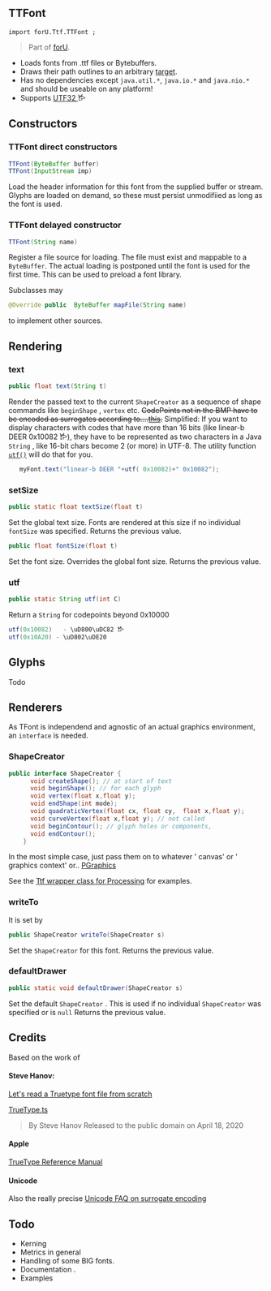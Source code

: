 

## TTFont

`import forU.Ttf.TTFont ;`
> Part of [forU](README.md).
- Loads fonts from .ttf files or Bytebuffers.
- Draws their path outlines to an arbitrary [target](#rendering).
- Has no dependencies except `java.util.*`,  `java.io.*` and `java.nio.*` and should be useable on any platform! 
- Supports [ UTF32 ](#utf) 𐂂

## Constructors

### TTFont direct constructors
```Java
TTFont(ByteBuffer buffer) 
TTFont(InputStream imp)
```
Load the header information for this font from the supplied buffer or stream.
Glyphs are loaded on demand, so these must persist unmodifiied as long as the font is used.

### TTFont delayed constructor
```Java
TTFont(String name) 
```
Register a file source for loading.
The file must exist and mappable to a `ByteBuffer`.
The actual loading is postponed until the font is  used for the first time.
This can be used to preload a font library.

Subclasses may 
```Java 
@Override public  ByteBuffer mapFile(String name)
```
to implement other sources.

## Rendering

### text
```Java
public float text(String t) 
```
Render the passed text to the current `ShapeCreator` as a sequence of shape commands like `beginShape` , `vertex` etc. 
~~CodePoints not in the BMP have to be encoded as surrogates according to....[this](http://www.unicode.org/faq//utf_bom.html#utf16-3).~~
Simplified: If you want to display characters with codes that have more than 16 bits (like linear-b DEER 0x10082 𐂂), they have to be represented as two characters in a Java `String` , like 16-bit chars become 2 (or more) in UTF-8.
The utility function  [`utf()`](#utf) will do that for you.
```Java
   myFont.text("linear-b DEER "+utf( 0x10082)+" 0x10082");
```

### setSize
```Java
public static float textSize(float t)
```
Set the global text size. Fonts are rendered at this size if no individual `fontSize` was specified.
Returns the previous value.

```Java
public float fontSize(float t)
```
Set the font size. Overrides the global font size.
Returns the previous value.

### utf
```Java
public static String utf(int C)
```
Return a `String` for codepoints beyond 0x10000

```Java
utf(0x10082)   - \uD800\uDC82 𐂂
utf(0x10A20) - \uD802\uDE20
```

## Glyphs

Todo

## Renderers

As TFont is independend and agnostic of an actual graphics environment, an `interface` is needed.

### ShapeCreator
```Java
public interface ShapeCreator {
      void createShape(); // at start of text
      void beginShape(); // for each glyph
      void vertex(float x,float y);
      void endShape(int mode);
      void quadraticVertex(float cx, float cy,  float x,float y);
      void curveVertex(float x,float y); // not called
      void beginContour(); // glyph holes or components,
      void endContour();
    }
```
In the most simple case, just pass them on to whatever ' canvas' or ' graphics context' or..
[PGraphics](src/TrueWords/ShapeDrawer.java)

See the  [Ttf wrapper class for Processing](Ttf.md) for examples.

### writeTo
It is set by
```Java
public ShapeCreator writeTo(ShapeCreator s) 
```
Set the `ShapeCreator` for this font. 
Returns the previous value.

### defaultDrawer
```Java
public static void defaultDrawer(ShapeCreator s)
```
  Set the default `ShapeCreator` . This is used if no individual `ShapeCreator` was specified or is `null`
Returns the previous value.
  
## Credits

  Based on the work of 
  
#### Steve Hanov:

 
 [Let's read a Truetype font file from scratch](http://stevehanov.ca/blog/?id=143)

 [TrueType.ts]( https://gist.github.com/smhanov/f009a02c00eb27d99479a1e37c1b3354)
 > By Steve Hanov
>  Released to the public domain on April 18, 2020

#### Apple

 [TrueType Reference Manual](
https://developer.apple.com/fonts/TrueType-Reference-Manual/)

#### Unicode
Also the really precise [Unicode FAQ on surrogate encoding]( http://www.unicode.org/faq//utf_bom.html#utf16-3)
 
## Todo
 
 - Kerning
 - Metrics in general
 - Handling of some BIG fonts.
 - Documentation .
 - Examples



